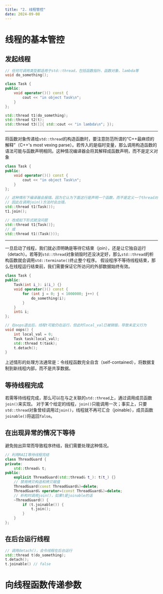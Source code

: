 ```yaml
---
title: "2. 线程管控"
date: 2024-09-08
---
```


# 线程的基本管控
## 发起线程
```cpp
// 任何可调用类型都适用于std::thread，包括函数指针、函数对象、lambda等
void do_something();

class Task {
public:
    void operator()() const {
        cout << "in object Task\n";
    }
};

std::thread t1(do_something);
std::thread t2(t);
std::thread t3([]{ std::cout << "in lambda\n"; });
```
---
将函数对象传递给`std::thread`的构造函数时，要注意防范所谓的“C++最麻烦的解释”（C++'s most vexing parse）。若传入的是临时变量，那么调用构造函数的语法可能与函数声明相同。这种情况编译器会将其解释成函数声明，而不是定义对象
```cpp
class Task {
public:
    void operator()() const {
        cout << "in object Task\n";
    }
};

// 这种情形下编译器会报错。因为它认为下面这行是声明一个函数，而不是定义一个thread对象。
// 因此在调用join()方法时会出错。
std::thread t1(Task());
t1.join();

// 改成如下形式就没问题
std::thread t1{Task()};
// 或
std::thread t1((Task()));
```
---
一旦启动了线程，我们就必须明确是等待它结束（join），还是让它独自运行（detach）。若等到`std::thread`对象销毁时还没决定好，那么`std::thread`的析构函数就会调用`std::terminate()`终止整个程序。
假设程序不等待线程结束，那么在线程运行结束前，我们需要保证它所访问的外部数据始终有效。
```cpp
class Task {
public:
    Task(int i_): i(i_) {}
    void operator()() const {
        for (int j = 0; j < 1000000; j++) {
            do_something(i);
        }
    }
    int& i;
};

// 在oops退出后，线程t可能仍在运行，但此时local_val已被销毁，导致未定义行为
void oops() {
    int local_val = 0;
    Task task(local_val);
    std::thread t(task);
    t.detach();
}
```
上述情形的处理方法通常是：令线程函数完全自含（self-contained），将数据复制到新线程内部，而不是共享数据。

## 等待线程完成
若需等待线程完成，那么可以在与之关联的`std::thread`上，通过调用成员函数`join()`来实现。
对于某个给定的线程，`join()`只能调用一次；事实上，只要`std::thread`对象曾经调用过`join()`，线程就不再可汇合（joinable），成员函数`joinable()`将返回`false`。

## 在出现异常的情况下等待
避免抛出异常而导致程序终结，我们需要处理这种情况。

```cpp
// 利用RAII等待线程完结
class ThreadGuard {
private:
    std::thread& t;
public:
    explicit ThreadGuard(std::thread& t_): t(t_) {}
    // 禁用拷贝构造和拷贝赋值
    ThreadGuard(const ThreadGuard&)=delete;
    ThreadGuard& operator=(const ThreadGuard&)=delete;
    // 析构时调用join()，如果t是joinable的话
    ~ThreadGuard() {
        if (t.joinable()) {
            t.join();
        }
    }
};
```

## 在后台运行线程
```cpp
// 调用detach()，会令线程在后台运行
std::thread t(do_something);
t.detach();
t.joinable() // false
```

# 向线程函数传递参数
